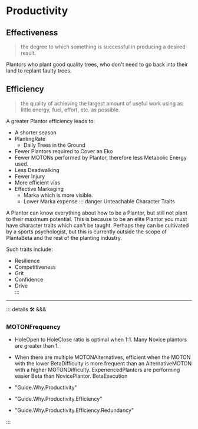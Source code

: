 
# Productivity

## Effectiveness

> the degree to which something is successful in producing a desired result.

Plantors who plant good quality trees, who don't need to go back into their land to replant faulty trees.

## Efficiency

> the quality of achieving the largest amount of useful work using as little energy, fuel, effort, etc. as possible.

A greater Plantor efficiency leads to:

- A shorter season
- PlantingRate
    - Daily Trees in the Ground
- Fewer Plantors required to Cover an Eko
- Fewer MOTONs performed by Plantor, therefore less Metabolic Energy used.
- Less Deadwalking
- Fewer Injury
- More efficient vias
- Effective Markaging
    - Marka which is more visible.
    - Lower Marka expense
::: danger Unteachable Character Traits

A Plantor can know everything about how to be a Plantor, but still not plant to their maximum potential. This is because to be an elite Plantor you must have character traits which can't be taught. Perhaps they can be cultivated by a sports psychologist, but this is currently outside the scope of PlantaBeta and the rest of the planting industry.  

Such traits include:

- Resilience
- Competitiveness
- Grit
- Confidence
- Drive  
:::

---

<!-- =================================================== -->
<!-- =================================================== -->
<!-- =================================================== -->
<!-- =================================================== -->
<!-- =================================================== -->
::: details 🛠 &&&

### MOTONFrequency

- HoleOpen to HoleClose ratio is optimal when 1:1. Many Novice plantors are greater than 1.
- When there are multiple MOTONAlternatives, efficient when the MOTON with the lower BetaDifficulty is more frequent than an AlternativeMOTON with a higher MOTONDifficulty. ExperiencedPlantors are performing easier Beta than NovicePlantor. BetaExecution

- "Guide.Why.Productivity"
- "Guide.Why.Productivity.Efficiency"
- "Guide.Why.Productivity.Efficiency.Redundancy"

:::
